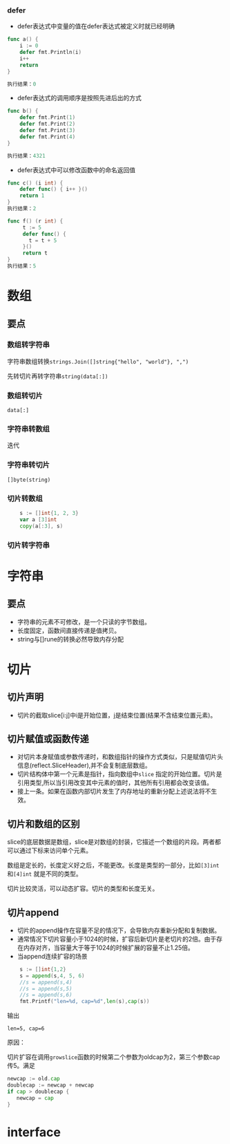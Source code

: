 ### defer

- defer表达式中变量的值在defer表达式被定义时就已经明确

```go
func a() {
    i := 0
    defer fmt.Println(i)
    i++
    return
}

执行结果：0
```

- defer表达式的调用顺序是按照先进后出的方式

```go
func b() {
    defer fmt.Print(1)
    defer fmt.Print(2)
    defer fmt.Print(3)
    defer fmt.Print(4)
}

执行结果：4321
```

- defer表达式中可以修改函数中的命名返回值

```go
func c() (i int) {
    defer func() { i++ }()
    return 1
}			
执行结果：2

func f() (r int) {
     t := 5
     defer func() {
       t = t + 5
     }()
     return t
}
执行结果：5
```



# 数组

## 要点

### 数组转字符串 

字符串数组转换`strings.Join([]string{"hello", "world"}, ",")`

先转切片再转字符串`string(data[:])`

### 数组转切片

`data[:]`

### 字符串转数组

迭代

### 字符串转切片

`[]byte(string)`

### 切片转数组

```go
	s := []int{1, 2, 3}
	var a [3]int
	copy(a[:3], s)
```



### 切片转字符串





# 字符串

## 要点

- 字符串的元素不可修改，是一个只读的字节数组。
- 长度固定，函数间直接传递是值拷贝。
- string与[]rune的转换必然导致内存分配

# 切片

## 切片声明

- 切片的截取slice[i:j]中i是开始位置，j是结束位置(结果不含结束位置元素)。

## 切片赋值或函数传递

- 对切片本身赋值或参数传递时，和数组指针的操作方式类似，只是赋值切片头信息(reflect.SliceHeader),并不会复制底层数组。
- 切片结构体中第一个元素是指针，指向数组中`slice` 指定的开始位置。切片是引用类型,所以当引用改变其中元素的值时，其他所有引用都会改变该值。
- 接上一条。如果在函数内部切片发生了内存地址的重新分配上述说法将不生效。

## 切片和数组的区别

slice的底层数据是数组，slice是对数组的封装，它描述一个数组的片段。两者都可以通过下标来访问单个元素。

数组是定长的，长度定义好之后，不能更改。长度是类型的一部分，比如`[3]int`和`[4]int` 就是不同的类型。 

切片比较灵活，可以动态扩容。切片的类型和长度无关。

## 切片append

- 切片的append操作在容量不足的情况下，会导致内存重新分配和复制数据。
- 通常情况下切片容量小于1024的时候，扩容后新切片是老切片的2倍。由于存在内存对齐，当容量大于等于1024的时候扩展的容量不止1.25倍。
- 当append连续扩容的场景

```go
	s := []int{1,2}
	s = append(s,4, 5, 6)
	//s = append(s,4)
	//s = append(s,5)
	//s = append(s,6)
	fmt.Printf("len=%d, cap=%d",len(s),cap(s))
```

输出

```
len=5, cap=6
```

原因：

切片扩容在调用`growslice`函数的时候第二个参数为oldcap为2，第三个参数cap传5。满足

```go
newcap := old.cap
doublecap := newcap + newcap
if cap > doublecap {
   newcap = cap
}
```



# interface



